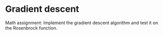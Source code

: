 # Gradient descent
Math assignment: Implement the gradient descent algorithm and test it on the Rosenbrock function.